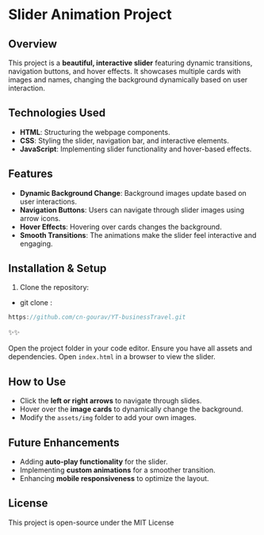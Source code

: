 # Slider Animation Project

## Overview

This project is a **beautiful, interactive slider** featuring dynamic transitions, navigation buttons, and hover effects. It showcases multiple cards with images and names, changing the background dynamically based on user interaction.

## Technologies Used

- **HTML**: Structuring the webpage components.
- **CSS**: Styling the slider, navigation bar, and interactive elements.
- **JavaScript**: Implementing slider functionality and hover-based effects.

## Features

- **Dynamic Background Change**: Background images update based on user interactions.
- **Navigation Buttons**: Users can navigate through slider images using arrow icons.
- **Hover Effects**: Hovering over cards changes the background.
- **Smooth Transitions**: The animations make the slider feel interactive and engaging.

## Installation & Setup

1. Clone the repository:

- git clone :

```javascript
https://github.com/cn-gourav/YT-businessTravel.git
```

✨✨

Open the project folder in your code editor.
Ensure you have all assets and dependencies.
Open `index.html` in a browser to view the slider.

## How to Use

- Click the **left or right arrows** to navigate through slides.
- Hover over the **image cards** to dynamically change the background.
- Modify the `assets/img` folder to add your own images.

## Future Enhancements

- Adding **auto-play functionality** for the slider.
- Implementing **custom animations** for a smoother transition.
- Enhancing **mobile responsiveness** to optimize the layout.

## License

This project is open-source under the MIT License 